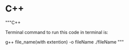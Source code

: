# C++

"""C++

Terminal command to run this code in terminal is: 

g++ file_name(with extention) -o fileName
./fileName
"""
